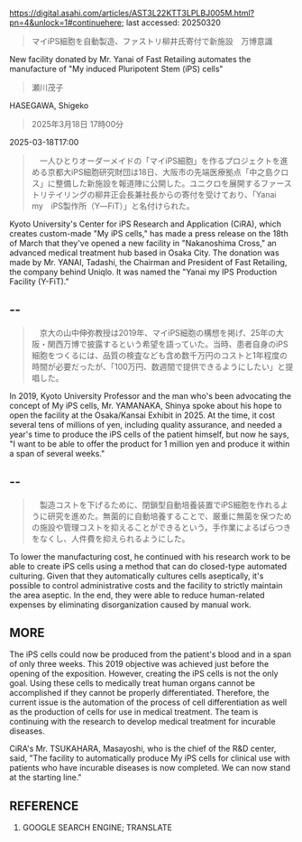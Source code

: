 https://digital.asahi.com/articles/AST3L22KTT3LPLBJ005M.html?pn=4&unlock=1#continuehere; last accessed: 20250320

> マイiPS細胞を自動製造、ファストリ柳井氏寄付で新施設　万博意識

New facility donated by Mr. Yanai of Fast Retailing automates the manufacture of "My induced Pluripotent Stem (iPS) cells" 

> 瀬川茂子

HASEGAWA, Shigeko

> 2025年3月18日 17時00分

2025-03-18T17:00

> 　一人ひとりオーダーメイドの「マイiPS細胞」を作るプロジェクトを進める京都大iPS細胞研究財団は18日、大阪市の先端医療拠点「中之島クロス」に整備した新施設を報道陣に公開した。ユニクロを展開するファーストリテイリングの柳井正会長兼社長からの寄付を受けており、「Yanai　my　iPS製作所（Y―FiT）」と名付けられた。

Kyoto University's Center for iPS Research and Application (CiRA), which creates custom-made "My iPS cells," has made a press release on the 18th of March that they've opened a new facility in "Nakanoshima Cross," an advanced medical treatment hub based in Osaka City. The donation was made by Mr. YANAI, Tadashi, the Chairman and President of Fast Retailing, the company behind Uniqlo. It was named the "Yanai my IPS Production Facility (Y-FiT)."

## --

> 　京大の山中伸弥教授は2019年、マイiPS細胞の構想を掲げ、25年の大阪・関西万博で披露するという希望を語っていた。当時、患者自身のiPS細胞をつくるには、品質の検査なども含め数千万円のコストと1年程度の時間が必要だったが、「100万円、数週間で提供できるようにしたい」と提唱した。

In 2019, Kyoto University Professor and the man who's been advocating the concept of My iPS cells, Mr. YAMANAKA, Shinya spoke about his hope to open the facility at the Osaka/Kansai Exhibit in 2025. At the time, it cost several tens of millions of yen, including quality assurance, and needed a year's time to produce the iPS cells of the patient himself, but now he says, "I want to be able to offer the product for 1 million yen and produce it within a span of several weeks." 

## --

> 　製造コストを下げるために、閉鎖型自動培養装置でiPS細胞を作れるように研究を進めた。無菌的に自動培養することで、厳重に無菌を保つための施設や管理コストを抑えることができるという。手作業によるばらつきをなくし、人件費を抑えられるようにした。

To lower the manufacturing cost, he continued with his research work to be able to create iPS cells using a method that can do closed-type automated culturing. Given that they automatically cultures cells aseptically, it's possible to control administrative costs and the facility to strictly maintain the area aseptic. In the end, they were able to reduce human-related expenses by eliminating disorganization caused by manual work.

## MORE

The iPS cells could now be produced from the patient's blood and in a span of only three weeks. This 2019 objective was achieved just before the opening of the exposition. However, creating the iPS cells is not the only goal. Using these cells to medically treat human organs cannot be accomplished if they cannot be properly differentiated. Therefore, the current issue is the automation of the process of cell differentiation as well as the production of cells for use in medical treatment. The team is continuing with the research to develop medical treatment for incurable diseases.

CiRA's Mr. TSUKAHARA, Masayoshi, who is the chief of the R&D center, said, "The facility to automatically produce My iPS cells for clinical use with patients who have incurable diseases is now completed. We can now stand at the starting line."

## REFERENCE

1) GOOGLE SEARCH ENGINE; TRANSLATE